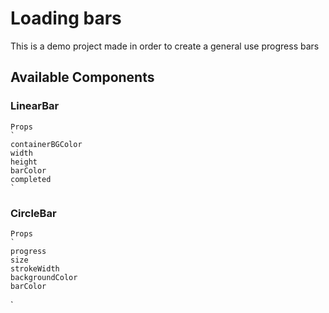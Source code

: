 # Loading bars

This is a demo project made in order to create a general use progress bars

## Available Components

### LinearBar

    Props
    `
    containerBGColor
    width
    height
    barColor
    completed
    `

### CircleBar

    Props
    `
    progress
    size
    strokeWidth
    backgroundColor
    barColor

`
